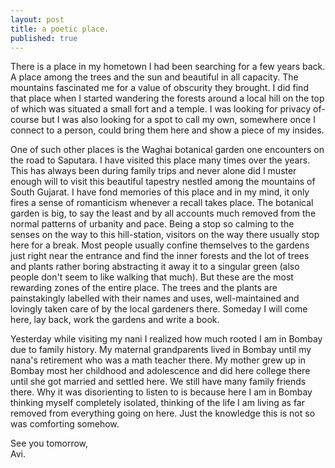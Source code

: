 ```yaml
---
layout: post
title: a poetic place.
published: true
---
```

There is a place in my hometown I had been searching for a few years back. A place among the trees and the sun and beautiful in all capacity. The mountains fascinated me for a value of obscurity they brought. I did find that place when I started wandering the forests around a local hill on the top of which was situated a small fort and a temple. I was looking for privacy of-course but I was also looking for a spot to call my own, somewhere once I connect to a person, could bring them here and show a piece of my insides. 

One of such other places is the Waghai botanical garden one encounters on the road to Saputara. I have visited this place many times over the years. This has always been during family trips and never alone did I muster enough will to visit this beautiful tapestry nestled among the mountains of South Gujarat. I have fond memories of this place and in my mind, it only fires a sense of romanticism whenever a recall takes place. The botanical garden is big, to say the least and by all accounts much removed from the normal patterns of urbanity and pace. Being a stop so calming to the senses on the way to this hill-station, visitors on the way there usually stop here for a break. Most people usually confine themselves to the gardens just right near the entrance and find the inner forests and the lot of trees and plants rather boring abstracting it away it to a singular green (also people don't seem to like walking that much). But these are the most rewarding zones of the entire place. The trees and the plants are painstakingly labelled with their names and uses, well-maintained and lovingly taken care of by the local gardeners there. Someday I will come here, lay back, work the gardens and write a book.

Yesterday while visiting my nani I realized how much rooted I am in Bombay due to family history. My maternal grandparents lived in Bombay until my nana's retirement who was a math teacher there. My mother grew up in Bombay most her childhood and adolescence and did here college there until she got married and settled here. We still have many family friends there. Why it was disorienting to listen to is because here I am in Bombay thinking myself completely isolated, thinking of the life I am living as far removed from everything going on here. Just the knowledge this is not so was comforting somehow. 

See you tomorrow,  
Avi.
